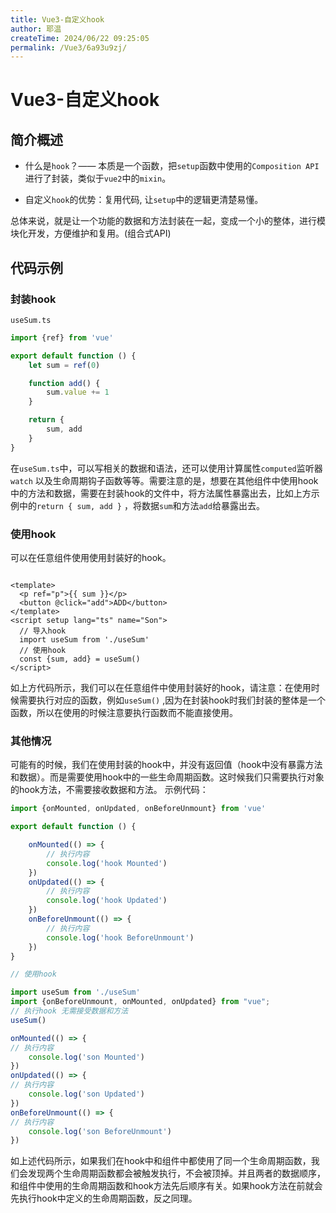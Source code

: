 ```yaml
---
title: Vue3-自定义hook
author: 耶温
createTime: 2024/06/22 09:25:05
permalink: /Vue3/6a93u9zj/
---
```


# Vue3-自定义hook

## 简介概述

- 什么是`hook`？—— 本质是一个函数，把`setup`函数中使用的`Composition API`进行了封装，类似于`vue2`中的`mixin`。

- 自定义`hook`的优势：复用代码, 让`setup`中的逻辑更清楚易懂。

总体来说，就是让一个功能的数据和方法封装在一起，变成一个小的整体，进行模块化开发，方便维护和复用。(组合式API)

## 代码示例

### 封装hook

`useSum.ts`

```ts
import {ref} from 'vue'

export default function () {
    let sum = ref(0)

    function add() {
        sum.value += 1
    }

    return {
        sum, add
    }
}
```

在`useSum.ts`中，可以写相关的数据和语法，还可以使用计算属性`computed`监听器`watch`
以及生命周期钩子函数等等。需要注意的是，想要在其他组件中使用hook中的方法和数据，需要在封装hook的文件中，将方法属性暴露出去，比如上方示例中的`return { sum, add }`
，将数据`sum`和方法`add`给暴露出去。

### 使用hook

可以在任意组件使用使用封装好的hook。

```vue

<template>
  <p ref="p">{{ sum }}</p>
  <button @click="add">ADD</button>
</template>
<script setup lang="ts" name="Son">
  // 导入hook
  import useSum from './useSum'
  // 使用hook
  const {sum, add} = useSum()
</script>
```

如上方代码所示，我们可以在任意组件中使用封装好的hook，请注意：在使用时候需要执行对应的函数，例如`useSum()`
,因为在封装hook时我们封装的整体是一个函数，所以在使用的时候注意要执行函数而不能直接使用。

### 其他情况

可能有的时候，我们在使用封装的hook中，并没有返回值（hook中没有暴露方法和数据）。而是需要使用hook中的一些生命周期函数。这时候我们只需要执行对象的hook方法，不需要接收数据和方法。
示例代码：

```ts
import {onMounted, onUpdated, onBeforeUnmount} from 'vue'

export default function () {

    onMounted(() => {
        // 执行内容
        console.log('hook Mounted')
    })
    onUpdated(() => {
        // 执行内容
        console.log('hook Updated')
    })
    onBeforeUnmount(() => {
        // 执行内容
        console.log('hook BeforeUnmount')
    })
}
```

```ts
// 使用hook

import useSum from './useSum'
import {onBeforeUnmount, onMounted, onUpdated} from "vue";
// 执行hook 无需接受数据和方法
useSum()

onMounted(() => {
// 执行内容
    console.log('son Mounted')
})
onUpdated(() => {
// 执行内容
    console.log('son Updated')
})
onBeforeUnmount(() => {
// 执行内容
    console.log('son BeforeUnmount')
})
```

如上述代码所示，如果我们在hook中和组件中都使用了同一个生命周期函数，我们会发现两个生命周期函数都会被触发执行，不会被顶掉。并且两者的数据顺序，和组件中使用的生命周期函数和hook方法先后顺序有关。如果hook方法在前就会先执行hook中定义的生命周期函数，反之同理。
